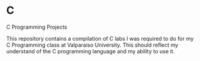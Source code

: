 # C
C Programming Projects 

This repository contains a compilation of C labs I was required to do for my C Programming class at Valparaiso University. This should reflect my understand of the C programming language and my ability to use it. 
